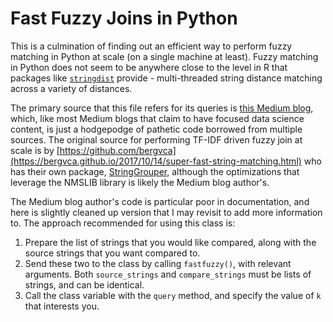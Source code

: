 # Fast Fuzzy Joins in Python

This is a culmination of finding out an efficient way to perform fuzzy matching in Python at scale (on a single machine at least). Fuzzy matching in Python does not seem to be anywhere close to the level in R that packages like [`stringdist`](https://cran.r-project.org/web/packages/stringdist/) provide - multi-threaded string distance matching across a variety of distances.

The primary source that this file refers for its queries is [this Medium blog](https://towardsdatascience.com/fuzzy-matching-at-scale-84f2bfd0c536?gi=9bd6bb8ccfd5), which, like most Medium blogs that claim to have focused data science content, is just a hodgepodge of pathetic code borrowed from multiple sources. The original source for performing TF-IDF driven fuzzy join at scale is by [https://github.com/bergvca](https://bergvca.github.io/2017/10/14/super-fast-string-matching.html) who has their own package, [StringGrouper](https://github.com/Bergvca/string_grouper), although the optimizations that leverage the NMSLIB library is likely the Medium blog author's.

The Medium blog author's code is particular poor in documentation, and here is slightly cleaned up version that I may revisit to add more information to. The approach recommended for using this class is:

1. Prepare the list of strings that you would like compared, along with the source strings that you want compared to. 
2. Send these two to the class by calling `fastfuzzy()`, with relevant arguments. Both `source_strings` and `compare_strings` must be lists of strings, and can be identical.
3. Call the class variable with the `query` method, and specify the value of `k` that interests you.
